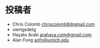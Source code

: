 ﻿# 投稿者

- Chris Colomb [chriscolomb8@gmail.com](mailto:chriscolomb8@gmail.com)
- oiertgsdetg
- Hayato Araki [arahaya.com@gmail.com](mailto:arahaya.com@gmail.com)
- Alan Fong [anfn@umich.edu](mailto:anfn@umich.edu)
